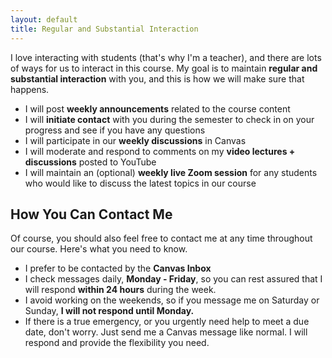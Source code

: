 ```yaml
---
layout: default
title: Regular and Substantial Interaction
---
```

I love interacting with students (that's why I'm a teacher), and there are lots of ways for us to interact in this course. My goal is to maintain **regular and substantial interaction** with you, and this is how we will make sure that happens.  
- I will post **weekly announcements** related to the course content
- I will **initiate contact** with you during the semester to check in on your progress and see if you have any questions
- I will participate in our **weekly discussions** in Canvas
- I will moderate and respond to comments on my **video lectures + discussions** posted to YouTube
- I will maintain an (optional) **weekly live Zoom session** for any students who would like to discuss the latest topics in our course
## How You Can Contact Me
Of course, you should also feel free to contact me at any time throughout our course. Here's what you need to know.
- I prefer to be contacted by the **Canvas Inbox**
- I check messages daily, **Monday - Friday**, so you can rest assured that I will respond **within 24 hours** during the week.
- I avoid working on the weekends, so if you message me on Saturday or Sunday, **I will not respond until Monday.**
- If there is a true emergency, or you urgently need help to meet a due date, don't worry. Just send me a Canvas message like normal. I will respond and provide the flexibility you need.

